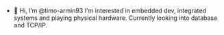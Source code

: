 - 👋 Hi, I’m @timo-armin93
I'm interested in embedded dev, integrated systems and playing physical hardware. Currently looking into database and TCP/IP.

<!---

--->
